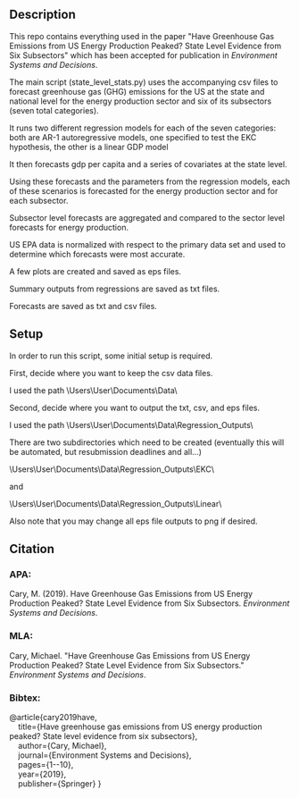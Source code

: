 ## Description

This repo contains everything used in the paper "Have Greenhouse Gas Emissions from US Energy Production Peaked? State Level Evidence from Six Subsectors" which has been accepted for publication in *Environment Systems and Decisions*.

The main script (state_level_stats.py) uses the accompanying csv files to forecast greenhouse gas (GHG) emissions for the US at the state and national level for the energy production sector and six of its subsectors (seven total categories).

It runs two different regression models for each of the seven categories: both are AR-1 autoregressive models, one specified to test the EKC hypothesis, the other is a linear GDP model

It then forecasts gdp per capita and a series of covariates at the state level.

Using these forecasts and the parameters from the regression models, each of these scenarios is forecasted for the energy production sector and for each subsector.

Subsector level forecasts are aggregated and compared to the sector level forecasts for energy production.

US EPA data is normalized with respect to the primary data set and used to determine which forecasts were most accurate.

A few plots are created and saved as eps files.

Summary outputs from regressions are saved as txt files.

Forecasts are saved as txt and csv files.

## Setup

In order to run this script, some initial setup is required.

First, decide where you want to keep the csv data files.

I used the path \Users\User\Documents\Data\

Second, decide where you want to output the txt, csv, and eps files.

I used the path \Users\User\Documents\Data\Regression_Outputs\

There are two subdirectories which need to be created (eventually this will be automated, but resubmission deadlines and all...)

\Users\User\Documents\Data\Regression_Outputs\EKC\

and

\Users\User\Documents\Data\Regression_Outputs\Linear\

Also note that you may change all eps file outputs to png if desired.

## Citation

### APA:

Cary, M. (2019). Have Greenhouse Gas Emissions from US Energy Production Peaked? State Level Evidence from Six Subsectors. *Environment Systems and Decisions*.

### MLA:

Cary, Michael. "Have Greenhouse Gas Emissions from US Energy Production Peaked? State Level Evidence from Six Subsectors." *Environment Systems and Decisions*.

### Bibtex:

@article{cary2019have,\
&nbsp;&nbsp;&nbsp;&nbsp;title={Have greenhouse gas emissions from US energy production peaked? State level evidence from six subsectors},\
&nbsp;&nbsp;&nbsp;&nbsp;author={Cary, Michael},\
&nbsp;&nbsp;&nbsp;&nbsp;journal={Environment Systems and Decisions},\
&nbsp;&nbsp;&nbsp;&nbsp;pages={1--10},\
&nbsp;&nbsp;&nbsp;&nbsp;year={2019},\
&nbsp;&nbsp;&nbsp;&nbsp;publisher={Springer}
}
